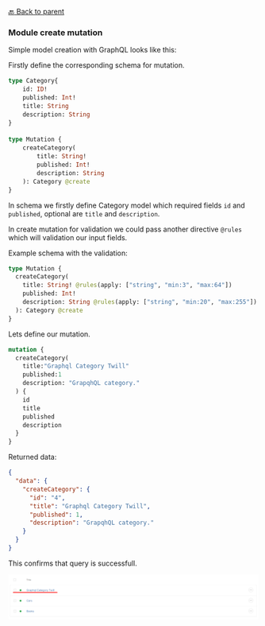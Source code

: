 [:back: Back to parent](https://github.com/kallefrombosnia/twill-graphql/tree/master/docs/mutations)


### Module create mutation


Simple model creation with GraphQL looks like this:

Firstly define the corresponding schema for mutation.
```graphql
type Category{
    id: ID!
    published: Int!
    title: String
    description: String
}

type Mutation {
    createCategory(
        title: String!
        published: Int!
        description: String
    ): Category @create
}
```

In schema we firstly define Category model which required fields `id` and `published`, optional are `title` and `description`.

In create mutation for validation we could pass another directive `@rules` which will validation our input fields.

Example schema with the validation:

```graphql
type Mutation {
  createCategory(
    title: String! @rules(apply: ["string", "min:3", "max:64"])
    published: Int! 
    description: String @rules(apply: ["string", "min:20", "max:255"])
  ): Category @create
}
```

Lets define our mutation.

```graphql
mutation {
  createCategory(
    title:"Graphql Category Twill"
    published:1
    description: "GrapqhQL category."
  ) {
    id
    title
    published
    description
  }
}
```

Returned data:

```json
{
  "data": {
    "createCategory": {
      "id": "4",
      "title": "Graphql Category Twill",
      "published": 1,
      "description": "GrapqhQL category."
    }
  }
}
```

This confirms that query is successfull.

![Proof](./graphql1.png)


